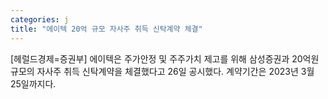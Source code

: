 ```yaml
---
categories: j
title: "에이텍 20억 규모 자사주 취득 신탁계약 체결"
---
```

[헤럴드경제=증권부] 에이텍은 주가안정 및 주주가치 제고를 위해 삼성증권과 20억원 규모의 자사주 취득 신탁계약을 체결했다고 26일 공시했다. 계약기간은 2023년 3월 25일까지다.